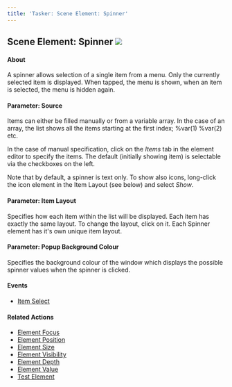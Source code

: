 ```yaml
---
title: 'Tasker: Scene Element: Spinner'
---
```


Scene Element: Spinner ![](icon_tasker.png)
-------------------------------------------

#### About

A spinner allows selection of a single item from a menu. Only the
currently selected item is displayed. When tapped, the menu is shown,
when an item is selected, the menu is hidden again.

#### Parameter: Source

Items can either be filled manually or from a variable array. In the
case of an array, the list shows all the items starting at the first
index; %var(1) %var(2) etc.

In the case of manual specification, click on the *Items* tab in the
element editor to specify the items. The default (initially showing
item) is selectable via the checkboxes on the left.

Note that by default, a spinner is text only. To show also icons,
long-click the icon element in the Item Layout (see below) and select
*Show*.

#### Parameter: Item Layout

Specifies how each item within the list will be displayed. Each item has
exactly the same layout. To change the layout, click on it. Each Spinner
element has it\'s own unique item layout.

#### Parameter: Popup Background Colour

Specifies the background colour of the window which displays the
possible spinner values when the spinner is clicked.

#### Events

-   [Item Select](activity_elementedit.html#itemselect)

#### Related Actions

-   [Element Focus](help/ah_scene_element_focus.html)
-   [Element Position](help/ah_scene_element_position.html)
-   [Element Size](help/ah_scene_element_size.html)
-   [Element Visibility](help/ah_scene_element_visibility.html)
-   [Element Depth](help/ah_scene_element_depth.html)
-   [Element Value](help/ah_scene_element_value.html)
-   [Test Element](help/ah_scene_element_test.html)
